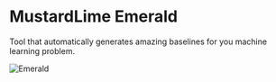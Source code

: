 # MustardLime Emerald
Tool that automatically generates amazing baselines for you machine learning problem.

![Emerald](https://ibb.co/kKSrv9D)
